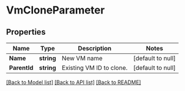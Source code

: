 # VmCloneParameter

## Properties
Name | Type | Description | Notes
------------ | ------------- | ------------- | -------------
**Name** | **string** | New VM name | [default to null]
**ParentId** | **string** | Existing VM ID to clone. | [default to null]

[[Back to Model list]](README.md#documentation-for-models) [[Back to API list]](README.md#documentation-for-api-endpoints) [[Back to README]](README.md)


